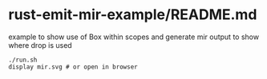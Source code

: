 rust-emit-mir-example/README.md
===

example to show use of Box within scopes and generate mir output to show where drop is used

    ./run.sh
    display mir.svg # or open in browser 
    

